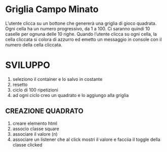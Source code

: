 Griglia Campo Minato
===
L’utente clicca su un bottone che genererà una griglia di gioco quadrata.
Ogni cella ha un numero progressivo, da 1 a 100.
Ci saranno quindi 10 caselle per ognuna delle 10 righe.
Quando l’utente clicca su ogni cella, la cella cliccata si colora di azzurro ed emetto un messaggio in console con il numero della cella cliccata.

# SVILUPPO

1. seleziono il container e lo salvo in costante
2. resetto
3. ciclo di 100 ripetizioni
4. ad ogni ciclo creo un quadrato e lo aggiungo alla griglia

## CREAZIONE QUADRATO
1. creare elemento html
2. associo classe square
3. associare il valore (n)
4. associare un listener che al click mostri il valore e facciia il toggle della classe clicked